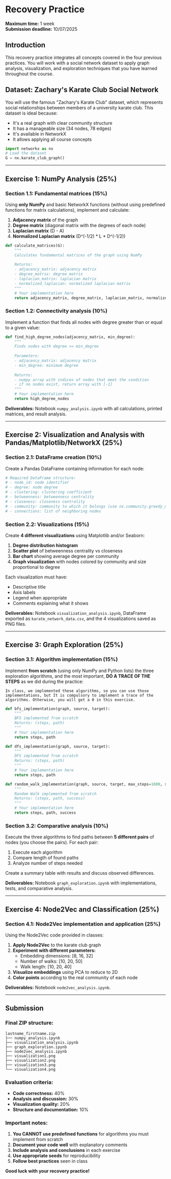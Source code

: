 # Recovery Practice

**Maximum time:** 1 week  
**Submission deadline:** 10/07/2025

## Introduction

This recovery practice integrates all concepts covered in the four previous practices. You will work with a social network dataset to apply graph analysis, visualization, and exploration techniques that you have learned throughout the course.

## Dataset: Zachary's Karate Club Social Network

You will use the famous "Zachary's Karate Club" dataset, which represents social relationships between members of a university karate club. This dataset is ideal because:
- It's a real graph with clear community structure
- It has a manageable size (34 nodes, 78 edges)
- It's available in NetworkX
- It allows applying all course concepts

```python
import networkx as nx
# Load the dataset
G = nx.karate_club_graph()
```

---

## Exercise 1: NumPy Analysis (25%)

### Section 1.1: Fundamental matrices (15%)
Using **only NumPy** and basic NetworkX functions (without using predefined functions for matrix calculations), implement and calculate:

1. **Adjacency matrix** of the graph
2. **Degree matrix** (diagonal matrix with the degrees of each node)
3. **Laplacian matrix** (D - A)
4. **Normalized Laplacian matrix** (D^(-1/2) * L * D^(-1/2))

```python
def calculate_matrices(G):
    """
    Calculates fundamental matrices of the graph using NumPy
    
    Returns:
    - adjacency_matrix: adjacency matrix
    - degree_matrix: degree matrix
    - laplacian_matrix: laplacian matrix
    - normalized_laplacian: normalized laplacian matrix
    """
    # Your implementation here
    return adjacency_matrix, degree_matrix, laplacian_matrix, normalized_laplacian
```

### Section 1.2: Connectivity analysis (10%)
Implement a function that finds all nodes with degree greater than or equal to a given value:

```python
def find_high_degree_nodes(adjacency_matrix, min_degree):
    """
    Finds nodes with degree >= min_degree
    
    Parameters:
    - adjacency_matrix: adjacency matrix
    - min_degree: minimum degree
    
    Returns:
    - numpy array with indices of nodes that meet the condition
    - if no nodes exist, return array with [-1]
    """
    # Your implementation here
    return high_degree_nodes
```

**Deliverables:** Notebook `numpy_analysis.ipynb` with all calculations, printed matrices, and result analysis.

---

## Exercise 2: Visualization and Analysis with Pandas/Matplotlib/NetworkX (25%)

### Section 2.1: DataFrame creation (10%)
Create a Pandas DataFrame containing information for each node:

```python
# Required DataFrame structure:
# - node_id: node identifier
# - degree: node degree  
# - clustering: clustering coefficient
# - betweenness: betweenness centrality
# - closeness: closeness centrality
# - community: community to which it belongs (use nx.community.greedy_modularity_communities)
# - connections: list of neighboring nodes
```

### Section 2.2: Visualizations (15%)
Create **4 different visualizations** using Matplotlib and/or Seaborn:

1. **Degree distribution histogram**
2. **Scatter plot** of betweenness centrality vs closeness
3. **Bar chart** showing average degree per community
4. **Graph visualization** with nodes colored by community and size proportional to degree

Each visualization must have:
- Descriptive title
- Axis labels
- Legend when appropriate
- Comments explaining what it shows

**Deliverables:** Notebook `visualization_analysis.ipynb`, DataFrame exported as `karate_network_data.csv`, and the 4 visualizations saved as PNG files.

---

## Exercise 3: Graph Exploration (25%)

### Section 3.1: Algorithm implementation (15%)
Implement **from scratch** (using only NumPy and Python lists) the three exploration algorithms, and the most important, **DO A TRACE OF THE STEPS** as we did during the practice:
```{Note}
In class, we implemented these algorithms, so you can use those implementations, but It is compulsory to implement a trace of the algorithms. Otherwise, you will get a 0 in this exercise.
```
```python
def bfs_implementation(graph, source, target):
    """
    BFS implemented from scratch
    Returns: (steps, path)
    """
    # Your implementation here
    return steps, path

def dfs_implementation(graph, source, target):
    """
    DFS implemented from scratch  
    Returns: (steps, path)
    """
    # Your implementation here
    return steps, path

def random_walk_implementation(graph, source, target, max_steps=1000, seed=42):
    """
    Random Walk implemented from scratch
    Returns: (steps, path, success)
    """
    # Your implementation here
    return steps, path, success
```

### Section 3.2: Comparative analysis (10%)
Execute the three algorithms to find paths between **5 different pairs** of nodes (you choose the pairs). For each pair:

1. Execute each algorithm
2. Compare length of found paths
3. Analyze number of steps needed

Create a summary table with results and discuss observed differences.

**Deliverables:** Notebook `graph_exploration.ipynb` with implementations, tests, and comparative analysis.

---

## Exercise 4: Node2Vec and Classification (25%)

### Section 4.1: Node2Vec implementation and application (25%)
Using the Node2Vec code provided in classes:

1. **Apply Node2Vec** to the karate club graph
2. **Experiment with different parameters:**
   - Embedding dimensions: [8, 16, 32]
   - Number of walks: [10, 20, 50]
   - Walk length: [10, 20, 40]
3. **Visualize embeddings** using PCA to reduce to 2D
4. **Color points** according to the real community of each node

**Deliverables:** Notebook `node2vec_analysis.ipynb`.

---

## Submission

### Final ZIP structure:
```
lastname_firstname.zip
├── numpy_analysis.ipynb
├── visualization_analysis.ipynb  
├── graph_exploration.ipynb
├── node2vec_analysis.ipynb
├── visualization1.png
├── visualization2.png
├── visualization3.png
└── visualization4.png
```

### Evaluation criteria:

- **Code correctness:** 40%
- **Analysis and discussion:** 30%
- **Visualization quality:** 20%
- **Structure and documentation:** 10%

### Important notes:

1. **You CANNOT use predefined functions** for algorithms you must implement from scratch
2. **Document your code well** with explanatory comments
3. **Include analysis and conclusions** in each exercise
4. **Use appropriate seeds** for reproducibility
5. **Follow best practices** seen in class

**Good luck with your recovery practice!**